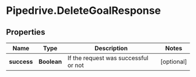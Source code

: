 # Pipedrive.DeleteGoalResponse

## Properties

Name | Type | Description | Notes
------------ | ------------- | ------------- | -------------
**success** | **Boolean** | If the request was successful or not | [optional] 


